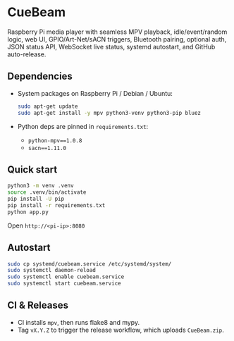# CueBeam

Raspberry Pi media player with seamless MPV playback, idle/event/random logic, web UI, GPIO/Art-Net/sACN triggers,
Bluetooth pairing, optional auth, JSON status API, WebSocket live status, systemd autostart, and GitHub auto-release.

## Dependencies

- System packages on Raspberry Pi / Debian / Ubuntu:
  ```bash
  sudo apt-get update
  sudo apt-get install -y mpv python3-venv python3-pip bluez
  ```

- Python deps are pinned in `requirements.txt`:
  - `python-mpv==1.0.8`
  - `sacn==1.11.0`

## Quick start
```bash
python3 -m venv .venv
source .venv/bin/activate
pip install -U pip
pip install -r requirements.txt
python app.py
```

Open `http://<pi-ip>:8080`

## Autostart
```bash
sudo cp systemd/cuebeam.service /etc/systemd/system/
sudo systemctl daemon-reload
sudo systemctl enable cuebeam.service
sudo systemctl start cuebeam.service
```

## CI & Releases
- CI installs `mpv`, then runs flake8 and mypy.
- Tag `vX.Y.Z` to trigger the release workflow, which uploads `CueBeam.zip`.
